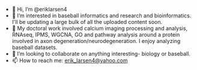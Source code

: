 - 👋 Hi, I’m @eriklarsen4
- 👀 I’m interested in baseball informatics and research and bioinformatics. I'll be updating a large bulk of all the uploaded content soon.
- 🌱 My doctoral work involved calcium imaging processing and analysis, RNAseq, IPMS, WGCNA, GO and pathway analysis around a protein involved in axon degeneration/neurodegeneration. I enjoy analyzing baseball datasets.
- 💞️ I’m looking to collaborate on anything interesting- biology or baseball.
- 📫 How to reach me: erik_larsen4@yahoo.com

<!---
eriklarsen4/eriklarsen4 is a ✨ special ✨ repository because its `README.md` (this file) appears on your GitHub profile.
You can click the Preview link to take a look at your changes.
--->
